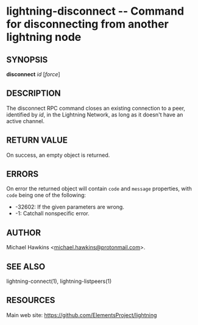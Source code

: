 lightning-disconnect -- Command for disconnecting from another lightning node
=============================================================================

SYNOPSIS
--------

**disconnect** *id* [*force*]

DESCRIPTION
-----------

The disconnect RPC command closes an existing connection to a peer,
identified by *id*, in the Lightning Network, as long as it doesn't have
an active channel.

RETURN VALUE
------------

[comment]: # (GENERATE-FROM-SCHEMA-START)
On success, an empty object is returned.

[comment]: # (GENERATE-FROM-SCHEMA-END)

ERRORS
------

On error the returned object will contain `code` and `message` properties,
with `code` being one of the following:

- -32602: If the given parameters are wrong.
- -1: Catchall nonspecific error.

AUTHOR
------

Michael Hawkins <<michael.hawkins@protonmail.com>>.

SEE ALSO
--------

lightning-connect(1), lightning-listpeers(1)

RESOURCES
---------

Main web site: <https://github.com/ElementsProject/lightning>

[comment]: # ( SHA256STAMP:b0793c2fa864b0ce3bc6f1618135f28ac551dfd1b8a0127caac73fd948e62d9d)
